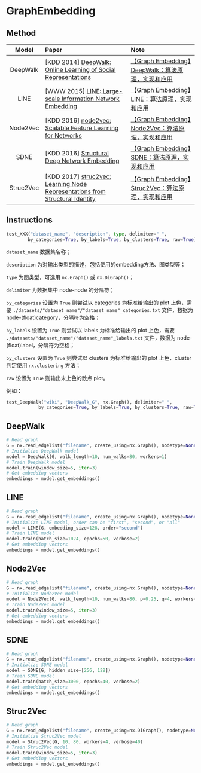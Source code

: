 # GraphEmbedding

## Method

|   Model   | Paper                                                                                                                      | Note                                                                                        |
| :-------: | :------------------------------------------------------------------------------------------------------------------------- | :------------------------------------------------------------------------------------------ |
| DeepWalk  | [KDD 2014] [DeepWalk: Online Learning of Social Representations](http://www.perozzi.net/publications/14_kdd_deepwalk.pdf)   | [【Graph Embedding】DeepWalk：算法原理，实现和应用](https://zhuanlan.zhihu.com/p/56380812)  |
|   LINE    | [WWW 2015] [LINE: Large-scale Information Network Embedding](https://arxiv.org/pdf/1503.03578.pdf)                          | [【Graph Embedding】LINE：算法原理，实现和应用](https://zhuanlan.zhihu.com/p/56478167)      |
| Node2Vec  | [KDD 2016] [node2vec: Scalable Feature Learning for Networks](https://www.kdd.org/kdd2016/papers/files/rfp0218-groverA.pdf) | [【Graph Embedding】Node2Vec：算法原理，实现和应用](https://zhuanlan.zhihu.com/p/56542707)  |
|   SDNE    | [KDD 2016] [Structural Deep Network Embedding](https://www.kdd.org/kdd2016/papers/files/rfp0191-wangAemb.pdf)               | [【Graph Embedding】SDNE：算法原理，实现和应用](https://zhuanlan.zhihu.com/p/56637181)      |
| Struc2Vec | [KDD 2017] [struc2vec: Learning Node Representations from Structural Identity](https://arxiv.org/pdf/1704.03165.pdf)        | [【Graph Embedding】Struc2Vec：算法原理，实现和应用](https://zhuanlan.zhihu.com/p/56733145) |

## Instructions

```python
test_XXX("dataset_name", "description", type, delimiter=" ",
        by_categories=True, by_labels=True, by_clusters=True, raw=True)
```

`dataset_name` 数据集名称；

`description` 为对输出类型的描述，包括使用的embedding方法、图类型等；

`type` 为图类型，可选用 `nx.Graph()` 或 `nx.DiGraph()`；

`delimiter` 为数据集中 node-node 的分隔符；

`by_categories` 设置为 `True` 则尝试以 categories 为标准给输出的 plot 上色，需要 `./datasets/"dataset_name"/"dataset_name"_categories.txt` 文件，数据为 node-(float)category，分隔符为空格；

`by_labels` 设置为 `True` 则尝试以 labels 为标准给输出的 plot 上色，需要 `./datasets/"dataset_name"/"dataset_name"_labels.txt` 文件，数据为 node-(float)label，分隔符为空格；

`by_clusters` 设置为 `True` 则尝试以 clusters 为标准给输出的 plot 上色，cluster 判定使用 `nx.clustering` 方法；

`raw` 设置为 `True` 则输出未上色的散点 plot。

例如：

```python
test_DeepWalk("wiki", "DeepWalk_G", nx.Graph(), delimiter=" ",
            by_categories=True, by_labels=True, by_clusters=True, raw=True)
```

## DeepWalk

```python
# Read graph
G = nx.read_edgelist("filename", create_using=nx.Graph(), nodetype=None, data=[("weight", int)])
# Initialize DeepWalk model
model = DeepWalk(G, walk_length=10, num_walks=80, workers=1)
# Train DeepWalk model
model.train(window_size=5, iter=3)
# Get embedding vectors
embeddings = model.get_embeddings()
```

## LINE

```python
# Read graph
G = nx.read_edgelist("filename", create_using=nx.Graph(), nodetype=None, data=[("weight", int)])
# Initialize LINE model, order can be "first", "second", or "all"
model = LINE(G, embedding_size=128, order="second")
# Train LINE model
model.train(batch_size=1024, epochs=50, verbose=2)
# Get embedding vectors
embeddings = model.get_embeddings()
```

## Node2Vec

```python
# Read graph
G = nx.read_edgelist("filename", create_using=nx.Graph(), nodetype=None, data=[("weight", int)])
# Initialize Node2Vec model
model = Node2Vec(G, walk_length=10, num_walks=80, p=0.25, q=4, workers=1)
# Train Node2Vec model
model.train(window_size=5, iter=3)
# Get embedding vectors
embeddings = model.get_embeddings()
```

## SDNE

```python
# Read graph
G = nx.read_edgelist("filename", create_using=nx.Graph(), nodetype=None, data=[("weight", int)])
# Initialize SDNE model
model = SDNE(G, hidden_size=[256, 128])
# Train SDNE model
model.train(batch_size=3000, epochs=40, verbose=2)
# Get embedding vectors
embeddings = model.get_embeddings()
```

## Struc2Vec

```python
# Read graph
G = nx.read_edgelist("filename", create_using=nx.DiGraph(), nodetype=None, data=[("weight", int)])
# Initialize Struc2Vec model
model = Struc2Vec(G, 10, 80, workers=4, verbose=40)
# Train Struc2Vec model
model.train(window_size=5, iter=3)
# Get embedding vectors
embeddings = model.get_embeddings()
```